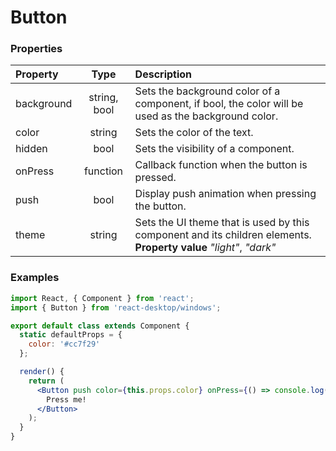 # Button

### Properties

Property            | Type         | Description
:------------------ | :-----------:| :----------
background          | string, bool | Sets the background color of a component, if bool, the color will be used as the background color.
color               | string       | Sets the color of the text.
hidden              | bool         | Sets the visibility of a component.
onPress             | function     | Callback function when the button is pressed.
push                | bool         | Display push animation when pressing the button.
theme               | string       | Sets the UI theme that is used by this component and its children elements.<br/>__Property value__ _"light"_, _"dark"_

### Examples

```jsx
import React, { Component } from 'react';
import { Button } from 'react-desktop/windows';

export default class extends Component {
  static defaultProps = {
    color: '#cc7f29'
  };

  render() {
    return (
      <Button push color={this.props.color} onPress={() => console.log('Pressed!')}>
        Press me!
      </Button>
    );
  }
}
```
